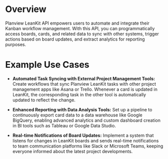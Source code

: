 # Overview

Planview LeanKit API empowers users to automate and integrate their Kanban workflow management. With this API, you can programmatically access boards, cards, and related data to sync with other systems, trigger actions based on board updates, and extract analytics for reporting purposes.

# Example Use Cases

- **Automated Task Syncing with External Project Management Tools:** Create workflows that sync Planview LeanKit tasks with other project management apps like Asana or Trello. Whenever a card is updated in LeanKit, the corresponding task in the other tool is automatically updated to reflect the change.

- **Enhanced Reporting with Data Analysis Tools:** Set up a pipeline to continuously export card data to a data warehouse like Google BigQuery, enabling advanced analytics and custom dashboard creation in BI tools such as Tableau or Google Data Studio.

- **Real-time Notifications of Board Updates:** Implement a system that listens for changes in LeanKit boards and sends real-time notifications to team communication platforms like Slack or Microsoft Teams, keeping everyone informed about the latest project developments.
